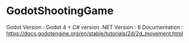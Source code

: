 # GodotShootingGame
Godot Version : Godot 4 + C# version
.NET Version : 8
Documentation : https://docs.godotengine.org/en/stable/tutorials/2d/2d_movement.html
